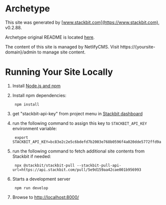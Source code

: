 # Archetype

This site was generated by [www.stackbit.com](https://www.stackbit.com), v0.2.88.

Archetype original README is located [here](./README.theme.md).

The content of this site is managed by NetlifyCMS. Visit https://{yoursite-domain}/admin to manage site content.

# Running Your Site Locally

1. Install [Node.js and npm](https://nodejs.org/en/)

1. Install npm dependencies:

        npm install

1. get "stackbit-api-key" from project menu in [Stackbit dashboard](https://app.stackbit.com/dashboard)

1. run the following command to assign this key to `STACKBIT_API_KEY` environment variable:

        export STACKBIT_API_KEY=bc83e2c2e5c6bdefd7b2003e768b0596f4a020dde5772ffd9ae5a84390e95640

1. run the following command to fetch additional site contents from Stackbit if needed:

        npx @stackbit/stackbit-pull --stackbit-pull-api-url=https://api.stackbit.com/pull/5e9d159aa42cae001b956993

1. Starts a development server

        npm run develop

1. Browse to [http://localhost:8000/](http://localhost:8000/)
